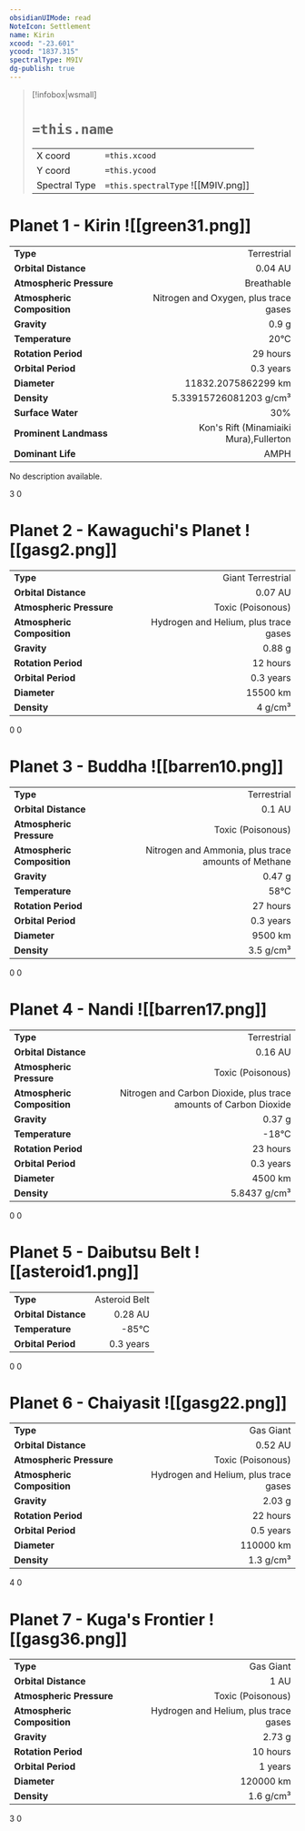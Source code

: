 ```yaml
---
obsidianUIMode: read
NoteIcon: Settlement
name: Kirin
xcood: "-23.601"
ycood: "1837.315"
spectralType: M9IV
dg-publish: true
---
```

> [!infobox|wsmall]
> # `=this.name`
> | | |
> | - | - |
> | X coord | `=this.xcood` |
> | Y coord| `=this.ycood` |
> | Spectral Type | `=this.spectralType` ![[M9IV.png]] |

# Planet 1 - Kirin ![[green31.png]]
|                             |                           |
| --------------------------- | -------------------------:|
| **Type**                    |             Terrestrial |
| **Orbital Distance**        |   0.04 AU |
| **Atmospheric Pressure**    |       Breathable |
| **Atmospheric Composition** |      Nitrogen and Oxygen, plus trace gases |
| **Gravity**                 |        0.9 g |
| **Temperature**             |    20°C |
| **Rotation Period**         |  29 hours |
| **Orbital Period** | 0.3 years |
| **Diameter**                |      11832.2075862299 km | 
| **Density**                 |    5.33915726081203 g/cm³ |
| **Surface Water**           |           30% | 
| **Prominent Landmass**      |         Kon's Rift (Minamiaiki Mura),Fullerton | 
| **Dominant Life**           |         AMPH |

No description available.

3
0



# Planet 2 - Kawaguchi's Planet ![[gasg2.png]]
|                             |                           |
| --------------------------- | -------------------------:|
| **Type**                    |             Giant Terrestrial |
| **Orbital Distance**        |   0.07 AU |
| **Atmospheric Pressure**    |       Toxic (Poisonous) |
| **Atmospheric Composition** |      Hydrogen and Helium, plus trace gases |
| **Gravity**                 |        0.88 g |
| **Rotation Period**         |  12 hours |
| **Orbital Period** | 0.3 years |
| **Diameter**                |      15500 km | 
| **Density**                 |    4 g/cm³ |



0
0



# Planet 3 - Buddha ![[barren10.png]]
|                             |                           |
| --------------------------- | -------------------------:|
| **Type**                    |             Terrestrial |
| **Orbital Distance**        |   0.1 AU |
| **Atmospheric Pressure**    |       Toxic (Poisonous) |
| **Atmospheric Composition** |      Nitrogen and Ammonia, plus trace amounts of Methane |
| **Gravity**                 |        0.47 g |
| **Temperature**             |    58°C |
| **Rotation Period**         |  27 hours |
| **Orbital Period** | 0.3 years |
| **Diameter**                |      9500 km | 
| **Density**                 |    3.5 g/cm³ |



0
0



# Planet 4 - Nandi ![[barren17.png]]
|                             |                           |
| --------------------------- | -------------------------:|
| **Type**                    |             Terrestrial |
| **Orbital Distance**        |   0.16 AU |
| **Atmospheric Pressure**    |       Toxic (Poisonous) |
| **Atmospheric Composition** |      Nitrogen and Carbon Dioxide, plus trace amounts of Carbon Dioxide |
| **Gravity**                 |        0.37 g |
| **Temperature**             |    -18°C |
| **Rotation Period**         |  23 hours |
| **Orbital Period** | 0.3 years |
| **Diameter**                |      4500 km | 
| **Density**                 |    5.8437 g/cm³ |



0
0



# Planet 5 - Daibutsu Belt ![[asteroid1.png]]
|                             |                           |
| --------------------------- | -------------------------:|
| **Type**                    |             Asteroid Belt |
| **Orbital Distance**        |   0.28 AU |
| **Temperature**             |    -85°C |
| **Orbital Period** | 0.3 years |



0
0



# Planet 6 - Chaiyasit ![[gasg22.png]]
|                             |                           |
| --------------------------- | -------------------------:|
| **Type**                    |             Gas Giant |
| **Orbital Distance**        |   0.52 AU |
| **Atmospheric Pressure**    |       Toxic (Poisonous) |
| **Atmospheric Composition** |      Hydrogen and Helium, plus trace gases |
| **Gravity**                 |        2.03 g |
| **Rotation Period**         |  22 hours |
| **Orbital Period** | 0.5 years |
| **Diameter**                |      110000 km | 
| **Density**                 |    1.3 g/cm³ |



4
0



# Planet 7 - Kuga's Frontier ![[gasg36.png]]
|                             |                           |
| --------------------------- | -------------------------:|
| **Type**                    |             Gas Giant |
| **Orbital Distance**        |   1 AU |
| **Atmospheric Pressure**    |       Toxic (Poisonous) |
| **Atmospheric Composition** |      Hydrogen and Helium, plus trace gases |
| **Gravity**                 |        2.73 g |
| **Rotation Period**         |  10 hours |
| **Orbital Period** | 1 years |
| **Diameter**                |      120000 km | 
| **Density**                 |    1.6 g/cm³ |



3
0



